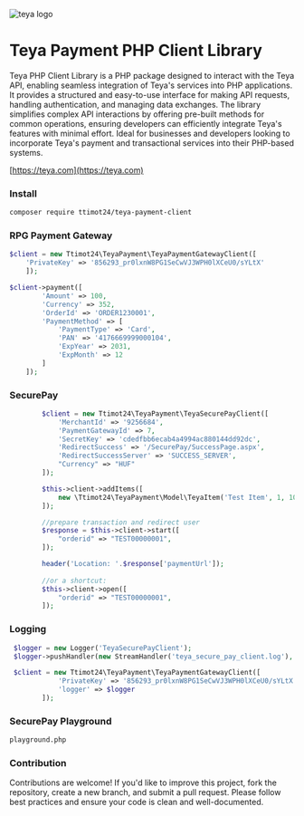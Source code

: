 

![teya logo](https://helpcenter.teya.com/hc/theming_assets/01J9VB48TBE0YGHF1VWP7R6266)

# Teya Payment PHP Client Library
Teya PHP Client Library is a PHP package designed to interact with the Teya API, enabling seamless integration of Teya's services into PHP applications. It provides a structured and easy-to-use interface for making API requests, handling authentication, and managing data exchanges. The library simplifies complex API interactions by offering pre-built methods for common operations, ensuring developers can efficiently integrate Teya's features with minimal effort. Ideal for businesses and developers looking to incorporate Teya's payment and transactional services into their PHP-based systems.

[https://teya.com](https://teya.com)

### Install
```sh
composer require ttimot24/teya-payment-client
```

### RPG Payment Gateway
```php
$client = new Ttimot24\TeyaPayment\TeyaPaymentGatewayClient([
    'PrivateKey' => '856293_pr0lxnW8PG1SeCwVJ3WPH0lXCeU0/sYLtX'
    ]);

$client->payment([
        'Amount' => 100,
        'Currency' => 352,
        'OrderId' => 'ORDER1230001',
        'PaymentMethod' => [
            'PaymentType' => 'Card',
            'PAN' => '4176669999000104',
            'ExpYear' => 2031,
            'ExpMonth' => 12
        ]
    ]);

```

### SecurePay
```php
        $client = new Ttimot24\TeyaPayment\TeyaSecurePayClient([
            'MerchantId' => '9256684', 
            'PaymentGatewayId' => 7, 
            'SecretKey' => 'cdedfbb6ecab4a4994ac880144dd92dc',
            'RedirectSuccess' => '/SecurePay/SuccessPage.aspx',
            'RedirectSuccessServer' => 'SUCCESS_SERVER',
            "Currency" => "HUF"
        ]);

        $this->client->addItems([
            new \Ttimot24\TeyaPayment\Model\TeyaItem('Test Item', 1, 10000)
        ]);

        //prepare transaction and redirect user
        $response = $this->client->start([
            "orderid" => "TEST00000001",
        ]);

        header('Location: '.$response['paymentUrl']);
      
        //or a shortcut:
        $this->client->open([
            "orderid" => "TEST00000001",
        ]);

```

### Logging
```php
 $logger = new Logger('TeyaSecurePayClient');
 $logger->pushHandler(new StreamHandler('teya_secure_pay_client.log'), \Monolog\Level::Debug);

 $client = new Ttimot24\TeyaPayment\TeyaPaymentGatewayClient([
            'PrivateKey' => '856293_pr0lxnW8PG1SeCwVJ3WPH0lXCeU0/sYLtX'
            'logger' => $logger
        ]);
```

### SecurePay Playground
```sh
playground.php
```

### Contribution
Contributions are welcome! If you'd like to improve this project, fork the repository, create a new branch, and submit a pull request. Please follow best practices and ensure your code is clean and well-documented.  